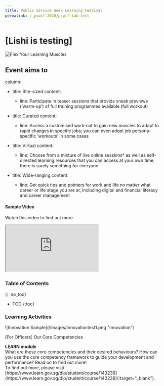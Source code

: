```yaml
---
title: Public Service Week Learning Festival
permalink: /_pswlf-2020/pswlf-tab-test
---
```

# [Lishi is testing]
![Flex Your Learning Muscles](/images/pswlflearningmuscles.png "Virtual Gym")

## Event aims to

column:
  - title: Bite-sized
    content:
    - line: Participate in teaser sessions that provide sneak previews (‘warm-up’) of full training programmes available (full workout)
    
  - title: Curated
    content:
    - line: Access a customised work-out to gain new muscles to adapt to rapid changes in specific jobs; you can even adopt job persona-specific ‘workouts’ in some cases

  - title: Virtual
    content:
    - line: Choose from a mixture of live online sessions* as well as self-directed learning resources that you can access at your own time; there is surely something for everyone

  - title: Wide-ranging
    content:
    - line: Get quick tips and pointers for work and life no matter what career or life stage you are at, including digital and financial literacy and career management


#### Sample Video

Watch this video to find out more.

<div class="resp-container">
	<iframe class="resp-iframe" src="https://vimeo.com/manage/441217698/general" gesture="media" allow="encrypted-media" allowfullscreen></iframe>
</div>

### **Table of Contents**
{: .no_toc}
- TOC
{:toc}
### **Learning Activities**
<div class="row">
    <div class="col is-4">
        ![Innovation Sample](/images/innovationtest1.png "Innovation")
    </div>
    <div class="col is-8">
        <p class="title is-4">[For Officers] Our Core Competencies</p>
        <strong>LEARN module</strong>
        <br> What are these core competencies and their desired behaviours? How can you use the core competency framework to guide your development and performance? Read on to find out more!
	<br> To find out more, please visit [https://www.learn.gov.sg/dlp/student/course/143239](https://www.learn.gov.sg/dlp/student/course/143239){:target="_blank"}.
    </div>
</div>

